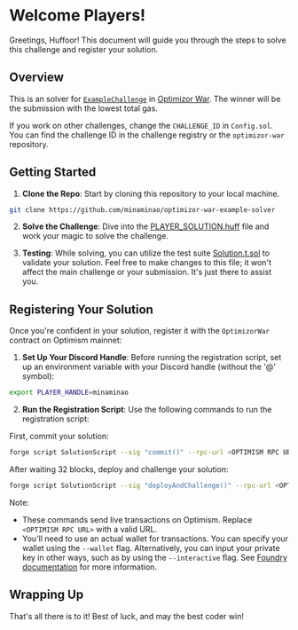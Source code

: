 # Welcome Players!

Greetings, Huffoor! This document will guide you through the steps to solve this challenge and register your solution.

## Overview

This is an solver for [`ExampleChallenge`](https://optimistic.etherscan.io/address/0xe55e00d743751fd622a9a0478b3c4a47ef3cd632) in [Optimizor War](https://github.com/minaminao/optimizor-war).
The winner will be the submission with the lowest total gas.

If you work on other challenges, change the `CHALLENGE_ID` in `Config.sol`. You can find the challenge ID in the challenge registry or the `optimizor-war` repository.

## Getting Started

1. **Clone the Repo**: Start by cloning this repository to your local machine.

```bash
git clone https://github.com/minaminao/optimizor-war-example-solver
```

2. **Solve the Challenge**: Dive into the [PLAYER_SOLUTION.huff](src/PLAYER_SOLUTION.huff) file and work your magic to solve the challenge.

3. **Testing**: While solving, you can utilize the test suite [Solution.t.sol](test/Solution.t.sol) to validate your solution. Feel free to make changes to this file; it won't affect the main challenge or your submission. It's just there to assist you.

## Registering Your Solution

Once you're confident in your solution, register it with the `OptimizorWar` contract on Optimism mainnet:

1. **Set Up Your Discord Handle**: Before running the registration script, set up an environment variable with your Discord handle (without the '@' symbol):

```bash
export PLAYER_HANDLE=minaminao
```

2. **Run the Registration Script**: Use the following commands to run the registration script:

First, commit your solution:

```bash
forge script SolutionScript --sig "commit()" --rpc-url <OPTIMISM RPC URL> --broadcast -vvvv
```

After waiting 32 blocks, deploy and challenge your solution:

```bash
forge script SolutionScript --sig "deployAndChallenge()" --rpc-url <OPTIMISM RPC URL> --broadcast -vvvv
```

Note:
- These commands send live transactions on Optimism. Replace `<OPTIMISM RPC URL>` with a valid URL.
- You'll need to use an actual wallet for transactions. You can specify your wallet using the `--wallet` flag. Alternatively, you can input your private key in other ways, such as by using the `--interactive` flag. See [Foundry documentation](https://book.getfoundry.sh/) for more information.

## Wrapping Up

That's all there is to it!
Best of luck, and may the best coder win!
